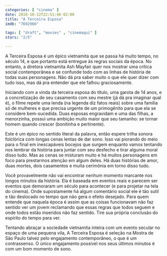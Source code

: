 ```yaml
---
categories: [ "cinema" ]
date: 2018-10-22T22:51:46-02:00
title: "A Terceira Esposa"
imdb: "7692966"

tags: [ "draft", "movies" , "cinemaqui" ]
stars: "2/5"

---
```

A Terceira Esposa é um épico vietnamita que se passa há muito tempo, no século 14, e que portanto está entregue às regras sociais da época. No entanto, a diretora vietnamita Ash Mayfair quer nos mostrar uma crítica social contemporânea e se confunde todo com as linhas de história de todas suas personagens. Não dá pra saber muito o que ele quer dizer com tudo isso, mas dá pra entender que ele falhou graciosamente.

Iniciando com a vinda da terceira esposa do título, uma garota de 14 anos, e a concretização de seu casamento com seu mestre (já dá pra imaginar qual é), o filme repete uma lenda (na legenda diz fatos reais) sobre uma família só de mulheres e que precisa urgente de um primogênito para que ela se considere bem-sucedida. Duas esposas engravidam e uma das filhas, a menorzinha, possui uma ambição muito maior que seu tamanho: se tornar homem quando crescer (bonitinha e pertinente).

Este é um épico no sentido literal da palavra, então espere trilha sonora folclórica com longas cenas lentas de dar sono. Isso vai piorando do meio para o final em inescapáveis bocejos que surgem enquanto vamos tentando nos lembrar da história para juntar com seu desfecho e tirar alguma moral disso tudo. Mas as cenas se misturam muito e há muitos personagens em foco para prestarmos atenção em algum deles. Há duas histórias de amor, duas mortes, dois casamentos e muita cerimônia em torno disso tudo.

Você provavelmente não vai encontrar nenhum momento marcante nos longos minutos da história. Ela é baseada em eventos reais e parecem ser eventos que demoraram um século para acontecer (e para projetar na tela do cinema). Onde supostamente há algum comentário social ele é tão sutil e tão deslocado no tempo que não gera o efeito desejado. Para quem entende que naquela época é assim que as coisas funcionavam não faz sentido ver um jovem reclamando que essas regras que todos seguem e onde todos estão inseridos não faz sentido. Tire sua própria conclusão do espírito do tempo para ver.

Tentando abraçar a sociedade vietnamita inteira com um evento secular no espaço de uma pequena vila, A Terceira Esposa é seleção na Mostra de São Paulo talvez pelo engajamento contemporâneo, o que é um contrassenso. O único engajamento possível nos seus últimos minutos é com um bom momento de sono.
